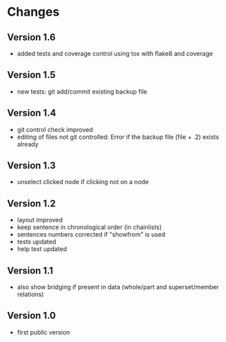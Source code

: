# Changes

## Version 1.6
* added tests and coverage control using tox with flake8 and coverage

## Version 1.5
* new tests: git add/commit existing backup file

## Version 1.4
* git control check improved
* editing of files not git controlled: Error if the backup file (file + .2) exists already

## Version 1.3
* unselect clicked node if clicking not on a node

## Version 1.2
* layout improved
* keep sentence in chronological order (in chainlists)
* sentences numbers corrected if "showfrom" is used
* tests updated
* help text updated

## Version 1.1
* also show bridging if present in data (whole/part and superset/member relations)

## Version 1.0
* first public version
